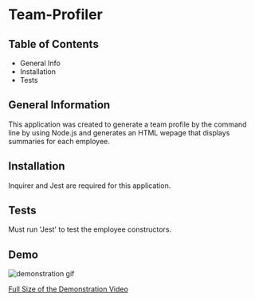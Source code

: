# Team-Profiler

## Table of Contents
* General Info
* Installation
* Tests

## General Information
This application was created to generate a team profile by the command line by using Node.js and generates an HTML wepage that displays summaries for each employee. 

## Installation
Inquirer and Jest are required for this application.

## Tests
Must run 'Jest' to test the employee constructors.

## Demo
![demonstration gif](./dist/images/Team-Profiler.gif)

[Full Size of the Demonstration Video](https://drive.google.com/file/d/15JLAlhCY8znFUC0DAf4oi5ZcvvKaFpVK/view)